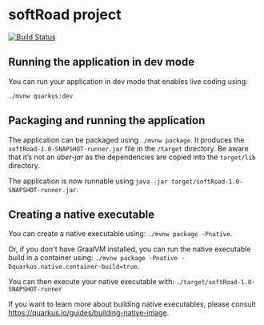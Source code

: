 # softRoad project
[![Build Status](https://travis-ci.com/SoftRoadOfficial/softRoad.svg?branch=master)](https://travis-ci.com/SoftRoadOfficial/softRoad) 

## Running the application in dev mode

You can run your application in dev mode that enables live coding using:
```
./mvnw quarkus:dev
```

## Packaging and running the application

The application can be packaged using `./mvnw package`.
It produces the `softRoad-1.0-SNAPSHOT-runner.jar` file in the `/target` directory.
Be aware that it’s not an _über-jar_ as the dependencies are copied into the `target/lib` directory.

The application is now runnable using `java -jar target/softRoad-1.0-SNAPSHOT-runner.jar`.

## Creating a native executable

You can create a native executable using: `./mvnw package -Pnative`.

Or, if you don't have GraalVM installed, you can run the native executable build in a container using: `./mvnw package -Pnative -Dquarkus.native.container-build=true`.

You can then execute your native executable with: `./target/softRoad-1.0-SNAPSHOT-runner`

If you want to learn more about building native executables, please consult https://quarkus.io/guides/building-native-image.
